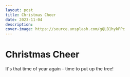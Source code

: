 ```yaml
---
layout: post
title: Christmas Cheer
date: 2023-11-04
description: 
cover-image: https://source.unsplash.com/gQLB1hykPPc
---
```

# Christmas Cheer
It's that time of year again - time to put up the tree!

